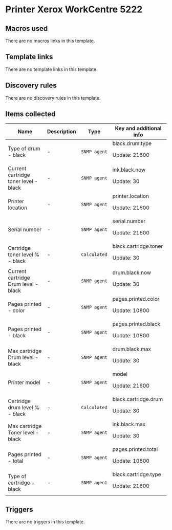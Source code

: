 # Printer Xerox WorkCentre 5222

## Macros used

There are no macros links in this template.

## Template links

There are no template links in this template.

## Discovery rules

There are no discovery rules in this template.

## Items collected

|Name|Description|Type|Key and additional info|
|----|-----------|----|----|
|Type of drum - black|<p>-</p>|`SNMP agent`|black.drum.type<p>Update: 21600</p>|
|Current cartridge toner level - black|<p>-</p>|`SNMP agent`|ink.black.now<p>Update: 30</p>|
|Printer location|<p>-</p>|`SNMP agent`|printer.location<p>Update: 21600</p>|
|Serial number|<p>-</p>|`SNMP agent`|serial.number<p>Update: 21600</p>|
|Cartridge toner level % - black|<p>-</p>|`Calculated`|black.cartridge.toner<p>Update: 30</p>|
|Current cartridge Drum level - black|<p>-</p>|`SNMP agent`|drum.black.now<p>Update: 30</p>|
|Pages printed - color|<p>-</p>|`SNMP agent`|pages.printed.color<p>Update: 10800</p>|
|Pages printed - black|<p>-</p>|`SNMP agent`|pages.printed.black<p>Update: 10800</p>|
|Max cartridge Drum level - black|<p>-</p>|`SNMP agent`|drum.black.max<p>Update: 30</p>|
|Printer model|<p>-</p>|`SNMP agent`|model<p>Update: 21600</p>|
|Cartridge drum level % - black|<p>-</p>|`Calculated`|black.cartridge.drum<p>Update: 30</p>|
|Max cartridge Toner level - black|<p>-</p>|`SNMP agent`|ink.black.max<p>Update: 30</p>|
|Pages printed - total|<p>-</p>|`SNMP agent`|pages.printed.total<p>Update: 10800</p>|
|Type of cartridge - black|<p>-</p>|`SNMP agent`|black.cartridge.type<p>Update: 21600</p>|
## Triggers

There are no triggers in this template.

